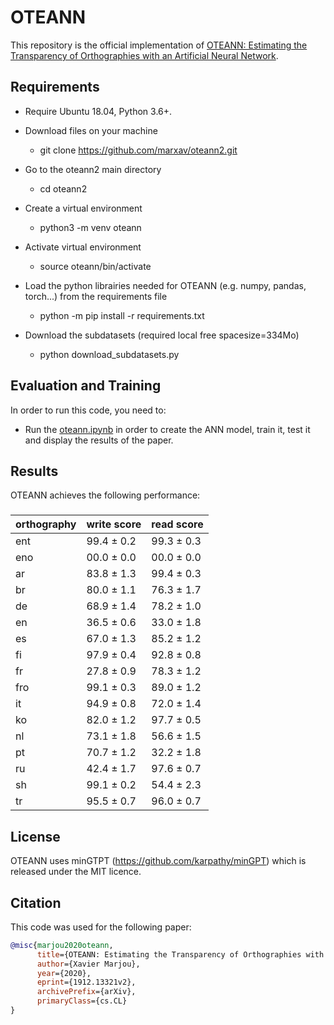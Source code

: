 # OTEANN 

This repository is the official implementation of [OTEANN: Estimating the Transparency of Orthographies with an Artificial Neural Network](https://arxiv.org/abs/1912.13321v2).

## Requirements

* Require Ubuntu 18.04, Python 3.6+.

* Download files on your machine
  * git clone https://github.com/marxav/oteann2.git

* Go to the oteann2 main directory
  * cd oteann2 

* Create a virtual environment
  * python3 -m venv oteann 

* Activate virtual environment
  * source oteann/bin/activate

* Load the python librairies needed for OTEANN (e.g. numpy, pandas, torch...) from the requirements file
  * python -m pip install -r requirements.txt
  
* Download the subdatasets (required local free spacesize=334Mo)
  * python download_subdatasets.py

## Evaluation and Training

In order to run this code, you need to:
* Run the [oteann.ipynb](oteann.ipynb) in order to create the ANN model, train it, test it and display the results of the paper.

## Results

OTEANN achieves the following performance:

### 

|orthography| write score| read score |
|-----------|------------|------------|
|    ent    | 99.4 ± 0.2 | 99.3 ± 0.3 |
|    eno    | 00.0 ± 0.0 | 00.0 ± 0.0 |
|    ar     | 83.8 ± 1.3 | 99.4 ± 0.3 |
|    br     | 80.0 ± 1.1 | 76.3 ± 1.7 |
|    de     | 68.9 ± 1.4 | 78.2 ± 1.0 |
|    en     | 36.5 ± 0.6 | 33.0 ± 1.8 |
|    es     | 67.0 ± 1.3 | 85.2 ± 1.2 |
|    fi     | 97.9 ± 0.4 | 92.8 ± 0.8 |
|    fr     | 27.8 ± 0.9 | 78.3 ± 1.2 |
|    fro    | 99.1 ± 0.3 | 89.0 ± 1.2 |
|    it     | 94.9 ± 0.8 | 72.0 ± 1.4 |
|    ko     | 82.0 ± 1.2 | 97.7 ± 0.5 |
|    nl     | 73.1 ± 1.8 | 56.6 ± 1.5 |
|    pt     | 70.7 ± 1.2 | 32.2 ± 1.8 |
|    ru     | 42.4 ± 1.7 | 97.6 ± 0.7 |
|    sh     | 99.1 ± 0.2 | 54.4 ± 2.3 |
|    tr     | 95.5 ± 0.7 | 96.0 ± 0.7 |

## License

OTEANN uses minGTPT (https://github.com/karpathy/minGPT) which is released under the MIT licence.

## Citation
This code was used for the following paper:
```bibtex
@misc{marjou2020oteann,
      title={OTEANN: Estimating the Transparency of Orthographies with an Artificial Neural Network}, 
      author={Xavier Marjou},
      year={2020},
      eprint={1912.13321v2},
      archivePrefix={arXiv},
      primaryClass={cs.CL}
}
```
